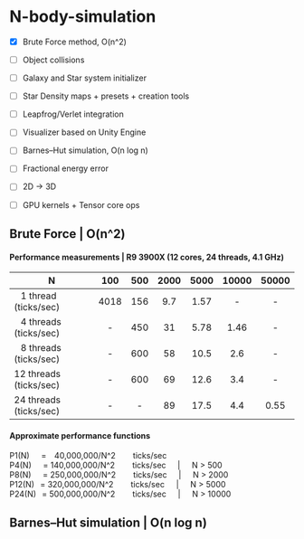 # N-body-simulation

- [x] Brute Force method, O(n^2)
- [ ] Object collisions
- [ ] Galaxy and Star system initializer
- [ ] Star Density maps + presets + creation tools
- [ ] Leapfrog/Verlet integration
- [ ] Visualizer based on Unity Engine
- [ ] Barnes–Hut simulation, O(n log n)
- [ ] Fractional energy error
- [ ] 2D -> 3D
- [ ] GPU kernels + Tensor core ops


## Brute Force | O(n^2)
#### Performance measurements | R9 3900X (12 cores, 24 threads, 4.1 GHz)
|    N    |  100  |  500  | 2000 | 5000 | 10000 | 50000 |
| ------- | :---: | :---: | :--: | :--: | :--: | :--: |
| ⠀1 thread (ticks/sec)| 4018 | 156 | 9.7 | 1.57 | - | - |
| ⠀4 threads (ticks/sec)| - | 450 | 31 | 5.78 | 1.46 | - |
| ⠀8 threads (ticks/sec)| - | 600 | 58 | 10.5 | 2.6 | - |
| 12 threads (ticks/sec)| - | 600 | 69 | 12.6 | 3.4 | - |
| 24 threads (ticks/sec)| - | - | 89 | 17.5 | 4.4 | 0.55 |
#### Approximate performance functions
P1(N)⠀⠀= ⠀40,000,000/N^2⠀⠀⠀ticks/sec  
P4(N)⠀⠀= 140,000,000/N^2⠀⠀⠀ticks/sec⠀⠀|⠀⠀N > 500  
P8(N)⠀⠀= 250,000,000/N^2⠀⠀⠀ticks/sec⠀⠀|⠀⠀N > 2000  
P12(N)⠀= 320,000,000/N^2⠀⠀⠀ticks/sec⠀⠀|⠀⠀N > 5000  
P24(N)⠀= 500,000,000/N^2⠀⠀⠀ticks/sec⠀⠀|⠀⠀N > 10000  

## Barnes–Hut simulation | O(n log n)
